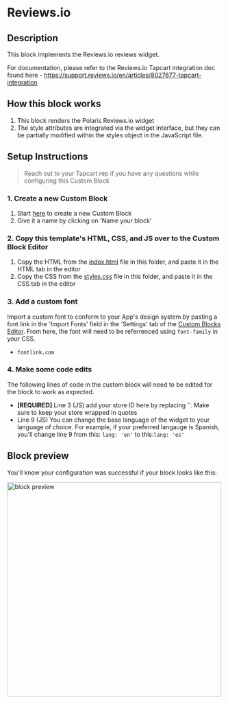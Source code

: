 # Reviews.io

## Description
This block implements the Reviews.io reviews widget.

For documentation, please refer to the Reviews.io Tapcart integration doc found here - https://support.reviews.io/en/articles/8027677-tapcart-integration

## How this block works
1. This block renders the Polaris Reviews.io widget
2. The style attributes are integrated via the widget interface, but they can be partially modified within the styles object in the JavaScript file.

## Setup Instructions
> Reach out to your Tapcart rep if you have any questions while configuring this Custom Block

### 1. Create a new Custom Block
1. Start [here](https://app.tapcart.com/custom-blocks) to create a new Custom Block
2. Give it a name by clicking on 'Name your block'

### 2. Copy this template's HTML, CSS, and JS over to the Custom Block Editor
1. Copy the HTML from the [index.html](#) file in this folder, and paste it in the HTML tab in the editor
2. Copy the CSS from the [styles.css](#) file in this folder, and paste it in the CSS tab in the editor

### 3. Add a custom font
Import a custom font to conform to your App's design system by pasting a font link in the 'Import Fonts' field in the 'Settings' tab of the [Custom Blocks Editor](https://app.tapcart.com/custom-blocks). From here, the font will need to be referrenced using `font-family` in your CSS.

- `fontlink.com`

### 4. Make some code edits
The following lines of code in the custom block will need to be edited for the block to work as expected. 

- **[REQUIRED]** Line 3 (JS) add your store ID here by replacing '<STORE HERE>'.  Make sure to keep your store wrapped in quotes
- Line 9 (JS) You can change the base language of the widget to your language of choice.  For example, if your preferred langauge is Spanish, you'll change line 9 from this: ```lang: 'en'``` to this:```lang: 'es'```


## Block preview
You'll know your configuration was successful if your block looks like this:

<img src="https://github.com/Tapcart-Templates/custom-block-templates/assets/77694650/0ff875a6-00ff-479e-ac20-f107629194f0" alt="block preview" height="500"/>